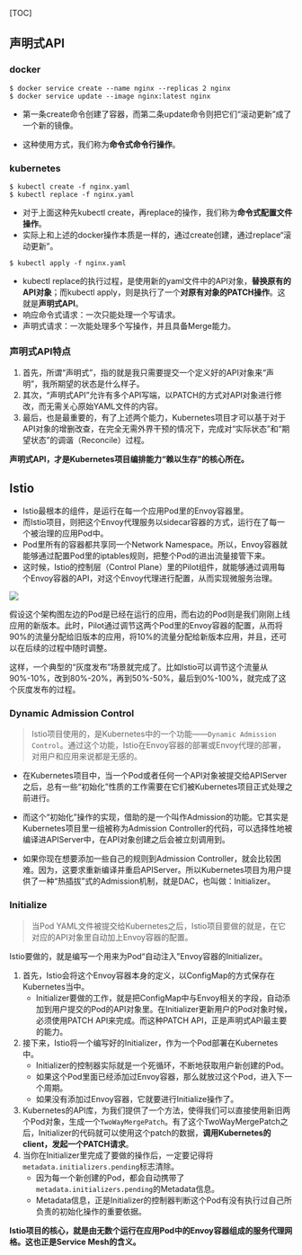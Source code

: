 [TOC]

## 声明式API

### docker

``` shell
$ docker service create --name nginx --replicas 2 nginx
$ docker service update --image nginx:latest nginx
```

- 第一条create命令创建了容器，而第二条update命令则把它们“滚动更新”成了一个新的镜像。

- 这种使用方式，我们称为**命令式命令行操作**。

### kubernetes

```shell
$ kubectl create -f nginx.yaml
$ kubectl replace -f nginx.yaml
```

- 对于上面这种先kubectl create，再replace的操作，我们称为**命令式配置文件操作**。
- 实际上和上述的docker操作本质是一样的，通过create创建，通过replace“滚动更新”。

```shell
$ kubectl apply -f nginx.yaml
```

- kubectl replace的执行过程，是使用新的yaml文件中的API对象，**替换原有的API对象**；而kubectl apply，则是执行了一个**对原有对象的PATCH操作**。这就是**声明式API**。
- 响应命令式请求：一次只能处理一个写请求。
- 声明式请求：一次能处理多个写操作，并且具备Merge能力。



### 声明式API特点

1. 首先，所谓“声明式”，指的就是我只需要提交一个定义好的API对象来“声明”，我所期望的状态是什么样子。
2. 其次，“声明式API”允许有多个API写端，以PATCH的方式对API对象进行修改，而无需关心原始YAML文件的内容。
3. 最后，也是最重要的，有了上述两个能力，Kubernetes项目才可以基于对于API对象的增删改查，在完全无需外界干预的情况下，完成对“实际状态”和“期望状态”的调谐（Reconcile）过程。

**声明式API，才是Kubernetes项目编排能力“赖以生存”的核心所在。**



## Istio

- Istio最根本的组件，是运行在每一个应用Pod里的Envoy容器里。
- 而Istio项目，则把这个Envoy代理服务以sidecar容器的方式，运行在了每一个被治理的应用Pod中。
- Pod里所有的容器都共享同一个Network Namespace。所以，Envoy容器就能够通过配置Pod里的iptables规则，把整个Pod的进出流量接管下来。
- 这时候，Istio的控制层（Control Plane）里的Pilot组件，就能够通过调用每个Envoy容器的API，对这个Envoy代理进行配置，从而实现微服务治理。

![](https://gcore.jsdelivr.net/gh/Bruce0hh/Bruce0hh.github.io/pic-bed/Istio-Envoy.png)

假设这个架构图左边的Pod是已经在运行的应用，而右边的Pod则是我们刚刚上线应用的新版本。此时，Pilot通过调节这两个Pod里的Envoy容器的配置，从而将90%的流量分配给旧版本的应用，将10%的流量分配给新版本应用，并且，还可以在后续的过程中随时调整。

这样，一个典型的“灰度发布”场景就完成了。比如Istio可以调节这个流量从90%-10%，改到80%-20%，再到50%-50%，最后到0%-100%，就完成了这个灰度发布的过程。

### Dynamic Admission Control

>  Istio项目使用的，是Kubernetes中的一个功能——`Dynamic Admission Control`。通过这个功能，Istio在Envoy容器的部署或Envoy代理的部署，对用户和应用来说都是无感的。

- 在Kubernetes项目中，当一个Pod或者任何一个API对象被提交给APIServer之后，总有一些“初始化”性质的工作需要在它们被Kubernetes项目正式处理之前进行。

- 而这个“初始化”操作的实现，借助的是一个叫作Admission的功能。它其实是Kubernetes项目里一组被称为Admission Controller的代码，可以选择性地被编译进APIServer中，在API对象创建之后会被立刻调用到。
- 如果你现在想要添加一些自己的规则到Admission Controller，就会比较困难。因为，这要求重新编译并重启APIServer。所以Kubernetes项目为用户提供了一种“热插拔”式的Admission机制，就是DAC，也叫做：Initializer。

### Initialize

> 当Pod YAML文件被提交给Kubernetes之后，Istio项目要做的就是，在它对应的API对象里自动加上Envoy容器的配置。

Istio要做的，就是编写一个用来为Pod“自动注入”Envoy容器的Initializer。

1. 首先，Istio会将这个Envoy容器本身的定义，以ConfigMap的方式保存在Kubernetes当中。
   - Initializer要做的工作，就是把ConfigMap中与Envoy相关的字段，自动添加到用户提交的Pod的API对象里。在Initializer更新用户的Pod对象时候，必须使用PATCH API来完成。而这种PATCH API，正是声明式API最主要的能力。
2. 接下来，Istio将一个编写好的Initializer，作为一个Pod部署在Kubernetes中。
   - Initializer的控制器实际就是一个死循环，不断地获取用户新创建的Pod。
   - 如果这个Pod里面已经添加过Envoy容器，那么就放过这个Pod，进入下一个周期。
   - 如果没有添加过Envoy容器，它就要进行Initialize操作了。
3. Kubernetes的API库，为我们提供了一个方法，使得我们可以直接使用新旧两个Pod对象，生成一个`TwoWayMergePatch`。有了这个TwoWayMergePatch之后，Initializer的代码就可以使用这个patch的数据，**调用Kubernetes的client，发起一个PATCH请求**。
4. 当你在Initializer里完成了要做的操作后，一定要记得将`metadata.initializers.pending`标志清除。
   - 因为每一个新创建的Pod，都会自动携带了`metadata.initializers.pending`的Metadata信息。
   - Metadata信息，正是Initializer的控制器判断这个Pod有没有执行过自己所负责的初始化操作的重要依据。

**Istio项目的核心，就是由无数个运行在应用Pod中的Envoy容器组成的服务代理网格。这也正是Service Mesh的含义。**

